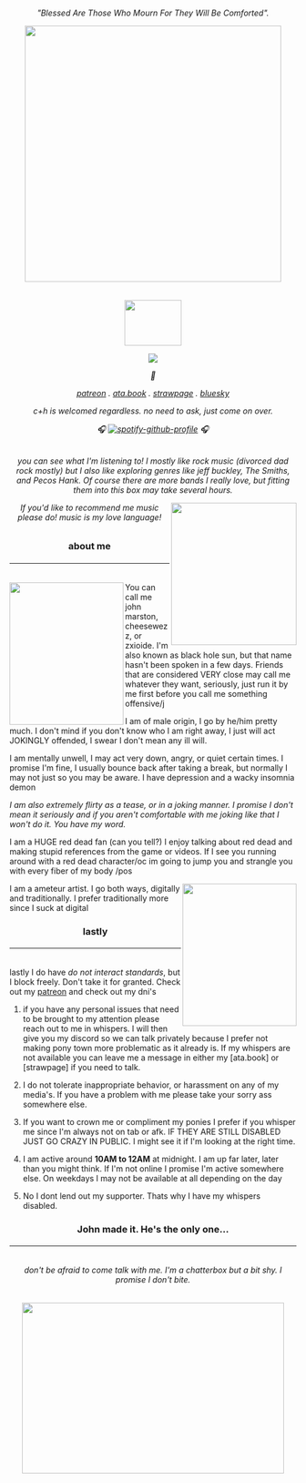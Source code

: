 
<h6 align="center"> 
 
 *"Blessed Are Those Who Mourn For They Will Be Comforted".*


<p align="center">
  <img width="450" height="450" src="https://files.catbox.moe/0hvgdc.png">
</p>

<h6 align="center">

<p align="center">
  <img width="100" height="80" src="https://files.catbox.moe/l6ynfl.png">
</p>


![](https://komarev.com/ghpvc/?username=cheesewezz&color=orange)

🍂


[patreon](patreon.com/user?u=85089921) . [ata.book](https://zxioide.atabook.org/) . [strawpage](https://chezzits.straw.page/) . [bluesky](https://bsky.app/profile/cheesewezz.bsky.social)


c+h is welcomed regardless. no need to ask, just come on over.

🎧
[![spotify-github-profile](https://spotify-github-profile.kittinanx.com/api/view?uid=314lk5plcho6tynqye2qelu5zs5m&cover_image=true&theme=novatorem&show_offline=true&background_color=805252&interchange=true&bar_color=d33703&bar_color_cover=false)](https://spotify-github-profile.kittinanx.com/api/view?uid=314lk5plcho6tynqye2qelu5zs5m&redirect=true) 🎧

<h6 align="center">

you can see what I'm listening to! I mostly like rock music (divorced dad rock mostly) but I also like exploring genres like jeff buckley, The Smiths, and Pecos Hank. Of course there are more bands I really love, but fitting them into this box may take several hours. 

<img align="right" width="220" height="250" src="https://files.catbox.moe/ebtbpv.png">
 
 If you'd like to recommend me music please do! music is my love language!

 <h3 align="center"> about me</h3>

<h6 align="center">

 ___

 <h6 align="center"></h6>

<img align="left" width="200" height="250" src="https://files.catbox.moe/v367ms.png">

You can call me john marston, cheesewezz, or zxioide. I'm also known as black hole sun, but that name hasn't been spoken in a few days. Friends that are considered VERY close may call me whatever they want, seriously, just run it by me first before you call me something offensive/j

I am of male origin, I go by he/him pretty much. I don't mind if you don't know who I am right away, I just will act JOKINGLY offended, I swear I don't mean any ill will.

I am mentally unwell, I may act very down, angry, or quiet certain times. I promise I'm fine, I usually bounce back after taking a break, but normally I may not just so you may be aware. I have depression and a wacky insomnia demon

 *I am also extremely flirty as a tease, or in a joking manner. I promise I don't mean it seriously and if you aren't comfortable with me joking like that I won't do it. You have my word.*

 I am a HUGE red dead fan (can you tell?) I enjoy talking about red dead and making stupid references from the game or videos. If I see you running around with a red dead character/oc im going to jump you and strangle you with every fiber of my body /pos

<img align="right" width="200" height="250" src="https://files.catbox.moe/jo5dti.png">

I am a ameteur artist. I go both ways, digitally and traditionally. I prefer traditionally more since I suck at digital 

<h3 align="center"> lastly</h3>

<h6 align="center">

 ___

<h6 align="center"></h6>


lastly I do have *do not interact standards*, but I block freely. Don't take it for granted. Check out my [patreon](patreon.com/user?u=85089921) and check out my dni's

1. if you have any personal issues that need to be brought to my attention please reach out to me in whispers. I will then give you my discord so we can talk privately because I prefer not making pony town more problematic as it already is. If my whispers are not available you can leave me a message in either my [ata.book] or [strawpage] if you need to talk.

2. I do not tolerate inappropriate behavior, or harassment on any of my media's. If you have a problem with me please take your sorry ass somewhere else.

3. If you want to crown me or compliment my ponies I prefer if you whisper me since I'm always not on tab or afk. IF THEY ARE STILL DISABLED JUST GO CRAZY IN PUBLIC. I might see it if I'm looking at the right time.

4. I am active around __10AM to 12AM__ at midnight. I am up far later, later than you might think. If I'm not online I promise I'm active somewhere else. On weekdays I may not be available at all depending on the day

5. No I dont lend out my supporter. Thats why I have my whispers disabled.

<h3 align="center">John made it. He's the only one...</h2>

<h6 align="center">
 
___

<h6 align="center"> don't be afraid to come talk with me. I'm a chatterbox but a bit shy. I promise I don't bite.</h6>

<p align="center">
  <img width="460" height="300" src="https://files.catbox.moe/c7rwll.jpg">
</p>





